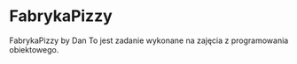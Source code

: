 # FabrykaPizzy
FabrykaPizzy by Dan
To jest zadanie wykonane na zajęcia z programowania obiektowego.
